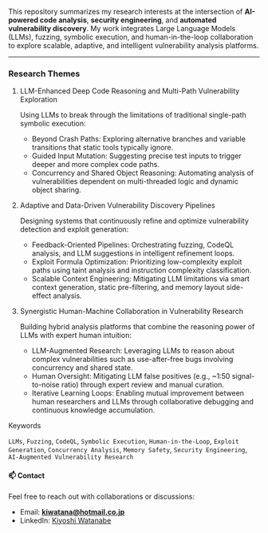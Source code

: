 This repository summarizes my research interests at the intersection of **AI-powered code analysis**, **security engineering**, and **automated vulnerability discovery**. My work integrates Large Language Models (LLMs), fuzzing, symbolic execution, and human-in-the-loop collaboration to explore scalable, adaptive, and intelligent vulnerability analysis platforms.

---

### Research Themes

1. LLM-Enhanced Deep Code Reasoning and Multi-Path Vulnerability Exploration <p>
   Using LLMs to break through the limitations of traditional single-path symbolic execution:

     - Beyond Crash Paths: Exploring alternative branches and variable transitions that static tools typically ignore.
     - Guided Input Mutation: Suggesting precise test inputs to trigger deeper and more complex code paths.
     - Concurrency and Shared Object Reasoning: Automating analysis of vulnerabilities dependent on multi-threaded logic and dynamic object sharing.

2. Adaptive and Data-Driven Vulnerability Discovery Pipelines <p>

   Designing systems that continuously refine and optimize vulnerability detection and exploit generation:

     - Feedback-Oriented Pipelines: Orchestrating fuzzing, CodeQL analysis, and LLM suggestions in intelligent refinement loops.
     - Exploit Formula Optimization: Prioritizing low-complexity exploit paths using taint analysis and instruction complexity classification.
     - Scalable Context Engineering: Mitigating LLM limitations via smart context generation, static pre-filtering, and memory layout side-effect analysis.

3. Synergistic Human-Machine Collaboration in Vulnerability Research <p>

   Building hybrid analysis platforms that combine the reasoning power of LLMs with expert human intuition:

     - LLM-Augmented Research: Leveraging LLMs to reason about complex vulnerabilities such as use-after-free bugs involving concurrency and shared state.
     - Human Oversight: Mitigating LLM false positives (e.g., ~1:50 signal-to-noise ratio) through expert review and manual curation.
     - Iterative Learning Loops: Enabling mutual improvement between human researchers and LLMs through collaborative debugging and continuous knowledge accumulation.


Keywords

`LLMs`, `Fuzzing`, `CodeQL`, `Symbolic Execution`, `Human-in-the-Loop`, `Exploit Generation`, `Concurrency Analysis`, `Memory Safety`, `Security Engineering`, `AI-Augmented Vulnerability Research`


#### 📫 Contact

Feel free to reach out with collaborations or discussions:

- Email: **kiwatana@hotmail.co.jp**
- LinkedIn: [Kiyoshi Watanabe](https://www.linkedin.com/in/kiyoshi-watanabe-06395213/)

